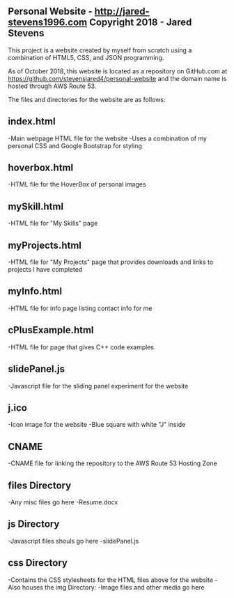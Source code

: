 Personal Website - http://jared-stevens1996.com
Copyright 2018 - Jared Stevens
--------------------------------------------------------

This project is a website created by myself from scratch using a combination of HTML5,
CSS, and JSON programming. 

As of October 2018, this website is located as a repository on GitHub.com at 
https://github.com/stevensjared4/personal-website and the domain name is hosted through 
AWS Route 53. 

The files and directories for the website are as follows:

index.html
---------------------------
-Main webpage HTML file for the website 
-Uses a combination of my personal CSS and Google Bootstrap for styling


hoverbox.html
---------------------------
-HTML file for the HoverBox of personal images 


mySkill.html
---------------------------
-HTML file for "My Skills" page 


myProjects.html
---------------------------
-HTML file for "My Projects" page that provides downloads and links to projects
I have completed 


myInfo.html
---------------------------
-HTML file for info page listing contact info for me 


cPlusExample.html
---------------------------
-HTML file for page that gives C++ code examples 


slidePanel.js
---------------------------
-Javascript file for the sliding panel experiment for the website


j.ico
---------------------------
-Icon image for the website
-Blue square with white "J" inside 


CNAME
---------------------------
-CNAME file for linking the repository to the AWS Route 53 Hosting Zone


files Directory
---------------------------
-Any misc files go here
-Resume.docx


js Directory
---------------------------
-Javascript files shouls go here
-slidePanel.js


css Directory
---------------------------
-Contains the CSS stylesheets for the HTML files above for the website
-Also houses the img Directory:
  -Image files and other media go here 
